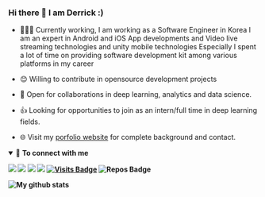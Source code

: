 ### Hi there 👋 I am Derrick :)

- 👨🏽‍💻 Currently working, I am working as a Software Engineer in Korea I am an expert in Android and iOS App developments and Video live streaming technologies and unity mobile technologies
Especially I spent a lot of time on providing software development kit among various platforms in my career

- 😊 Willing to contribute in opensource development projects
- 🤝 Open for collaborations in deep learning, analytics and data science.
- 👍 Looking for opportunities to join as an intern/full time in deep learning fields.
- 🌐 Visit my [porfolio website](https://jinyoung.dev/) for complete background and contact.

<!-- - 👨 Know more about me at [Sourcerer](https://sourcerer.io/pr2tik1)  -->

<details open>
<summary>🤝 <b>To connect with me<b></summary>

<p align = "center">

[<img src ="https://img.shields.io/badge/portfolio-web-%23.svg?&style=for-the-badge&logo=&logoColor=white%22">](https://jinyoung.dev/)
[<img src="https://img.shields.io/badge/linkedin-%230077B5.svg?&style=for-the-badge&logo=linkedin&logoColor=white" />](https://www.linkedin.com/in/sensational/) 
[<img src = "https://img.shields.io/badge/instagram-%23E4405F.svg?&style=for-the-badge&logo=instagram&logoColor=white">](https://www.instagram.com/derricks2/) [<img src = "https://img.shields.io/badge/facebook-%231877F2.svg?&style=for-the-badge&logo=facebook&logoColor=white">](https://www.facebook.com/jinyeoung.kang)
[![Visits Badge](https://badges.pufler.dev/visits/superbderrick/superbderrick?style=for-the-badge&color=blue)](https://github.com/superbderrick/superbderrick)
![Repos Badge](https://badges.pufler.dev/repos/superbderrick?style=for-the-badge&color=red)


![My github stats](https://github-readme-stats.vercel.app/api?username=superbderrick)






 




